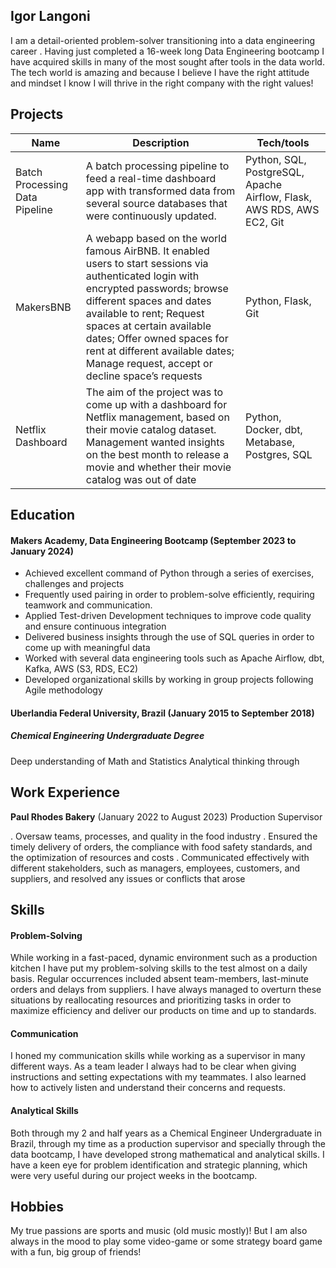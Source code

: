 ## Igor Langoni


I am a detail-oriented problem-solver transitioning into a data engineering career . Having just completed a 16-week long Data Engineering bootcamp I have acquired skills in many of the most sought after tools in the data world. The tech world is amazing and because I believe I have the right attitude and mindset I know I will thrive in the right company with the right values!


## Projects

| Name                         | Description         | Tech/tools        |
| ---------------------------- | -----------------   | ----------------- |
| Batch Processing Data Pipeline | A batch processing pipeline to feed a real-time dashboard app with transformed data from several source databases that were continuously updated.| Python, SQL, PostgreSQL, Apache Airflow, Flask, AWS RDS, AWS EC2, Git |                     
| MakersBNB | A webapp based on the world famous AirBNB. It enabled users to start sessions via authenticated login with encrypted passwords; browse different spaces and dates available to rent; Request spaces at certain available dates; Offer owned spaces for rent at different available dates; Manage request, accept or decline space’s requests | Python, Flask, Git
| Netflix Dashboard | The aim of the project was to come up with a dashboard for Netflix management, based on their movie catalog dataset. Management wanted insights on the best month to release a movie and whether their movie catalog was out of date | Python, Docker, dbt, Metabase, Postgres, SQL



## Education

#### Makers Academy, Data Engineering Bootcamp (September 2023 to January 2024)
- Achieved excellent command of Python through a series of exercises, challenges and projects
- Frequently used pairing in order to problem-solve efficiently, requiring teamwork and communication.
- Applied Test-driven Development techniques to improve code quality and ensure continuous integration
- Delivered business insights through the use of SQL queries in order to come up with meaningful data
- Worked with several data engineering tools such as Apache Airflow, dbt, Kafka, AWS (S3, RDS, EC2)
- Developed organizational skills by working in group projects following Agile methodology


#### Uberlandia Federal University, Brazil (January 2015 to September 2018)
##### Chemical Engineering Undergraduate Degree
  
  Deep understanding of Math and Statistics 
  Analytical thinking through 
  


## Work Experience

**Paul Rhodes Bakery**  (January 2022 to August 2023) 
Production Supervisor

. Oversaw teams, processes, and quality in the food industry
. Ensured the timely delivery of orders, the compliance with food safety standards, and the optimization of resources and costs
. Communicated effectively with different stakeholders, such as managers, employees, customers, and suppliers, and resolved any issues or conflicts that arose


## Skills

#### Problem-Solving
While working in a fast-paced, dynamic environment such as a production kitchen I have put my problem-solving skills to the test almost on a daily basis. Regular occurrences included absent team-members, last-minute orders and delays from suppliers. I have always managed to overturn these situations by reallocating resources and prioritizing tasks in order to maximize efficiency and deliver our products on time and up to standards. 

#### Communication
I honed my communication skills while working as a supervisor in many different ways. As a team leader I always had to be clear when giving instructions and setting expectations with my teammates. I also learned how to actively listen and understand their concerns and requests. 


#### Analytical Skills
Both through my 2 and half years as a Chemical Engineer Undergraduate in Brazil, through my time as a production supervisor and specially through the data bootcamp, I have developed strong mathematical and analytical skills. I have a keen eye for problem identification and strategic planning, which were very useful during our project weeks in the bootcamp. 



## Hobbies

My true passions are sports and music (old music mostly)! But I am also always in the mood to play some video-game or some strategy board game with a fun, big group of friends!
